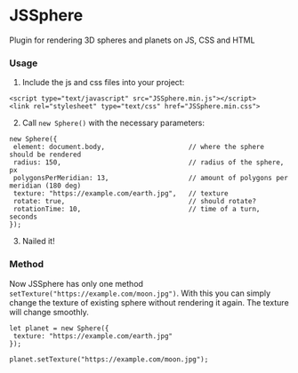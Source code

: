 # JSSphere
Plugin for rendering 3D spheres and planets on JS, CSS and HTML

### Usage

1. Include the js and css files into your project:
```
<script type="text/javascript" src="JSSphere.min.js"></script>
<link rel="stylesheet" type="text/css" href="JSSphere.min.css">
```
2. Call `new Sphere()` with the necessary parameters:
```
new Sphere({
 element: document.body,                     // where the sphere should be rendered
 radius: 150,                                // radius of the sphere, px
 polygonsPerMeridian: 13,                    // amount of polygons per meridian (180 deg)
 texture: "https://example.com/earth.jpg",   // texture
 rotate: true,                               // should rotate?
 rotationTime: 10,                           // time of a turn, seconds
});
```
3. Nailed it!

### Method

Now JSSphere has only one method `setTexture("https://example.com/moon.jpg")`. With this you can simply change the texture of existing sphere without rendering it again. The texture will change smoothly.
```
let planet = new Sphere({
 texture: "https://example.com/earth.jpg"
});

planet.setTexture("https://example.com/moon.jpg");
```
